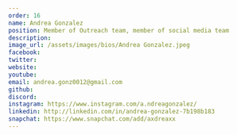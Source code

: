 ```yaml
---
order: 16
name: Andrea Gonzalez
position: Member of Outreach team, member of social media team
description: 
image_url: /assets/images/bios/Andrea Gonzalez.jpeg
facebook: 
twitter: 
website: 
youtube: 
email: andrea.gonz0012@gmail.com
github: 
discord: 
instagram: https://www.instagram.com/a.ndreagonzalez/
linkedin: http://linkedin.com/in/andrea-gonzalez-7b198b183
snapchat: https://www.snapchat.com/add/axdreaxx
---
```

